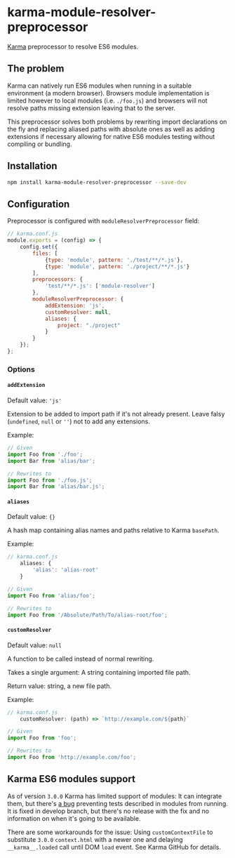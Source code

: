 # karma-module-resolver-preprocessor
[Karma](http://karma-runner.github.io) preprocessor to resolve ES6 modules.

## The problem
Karma can natively run ES6 modules when running in a suitable environment (a modern browser). Browsers module implementation is limited however to local modules (i.e. `./foo.js`) and browsers will not resolve paths missing extension leaving that to the server.

This preprocessor solves both problems by rewriting import declarations on the fly and replacing aliased paths with absolute ones as well as adding extensions if necessary allowing for native ES6 modules testing without compiling or bundling.


## Installation
```bash
npm install karma-module-resolver-preprocessor --save-dev
```

## Configuration
Preprocessor is configured with `moduleResolverPreprocessor` field:
```js
// karma.conf.js
module.exports = (config) => {
	config.set({
		files: [
			{type: 'module', pattern: './test/**/*.js'},
			{type: 'module', pattern: './project/**/*.js'}
		],
		preprocessors: {
			'test/**/*.js': ['module-resolver']
		},
		moduleResolverPreprocessor: {
			addExtension: 'js',
			customResolver: null,
			aliases: {
				project: "./project"
			}
		}
	});
};
```

### Options
#### `addExtension`
Default value: `'js'`

Extension to be added to import path if it's not already present. Leave falsy (`undefined`, `null` or `''`) not to add any extensions.

Example: 
```js
// Given
import Foo from './foo';
import Bar from 'alias/bar';

// Rewrites to
import Foo from './foo.js';
import Bar from 'alias/bar.js';
```

#### `aliases`

Default value: `{}`

A hash map containing alias names and paths relative to Karma `basePath`.

Example: 
```js
// karma.conf.js
	aliases: {
		'alias': 'alias-root'
	}
```
```js
// Given
import Foo from 'alias/foo';

// Rewrites to
import Foo from '/Absolute/Path/To/alias-root/foo';
```

#### `customResolver`
Default value: `null`

A function to be called instead of normal rewriting.

Takes a single argument: A string containing imported file path.

Return value: string, a new file path.

Example: 
```js
// karma.conf.js
	customResolver: (path) => `http://example.com/${path}`
```
```js
// Given
import Foo from 'foo';

// Rewrites to
import Foo from 'http://example.com/foo';
```

## Karma ES6 modules support
As of version `3.0.0` Karma has limited support of modules: It can integrate them, but there's [a bug](https://github.com/karma-runner/karma/issues/2955) preventing tests described in modules from running. It is fixed in develop branch, but there's no release with the fix and no information on when it's going to be available.

There are some workarounds for the issue: Using `customContextFile` to substitute `3.0.0` `context.html` with a newer one and delaying `__karma__.loaded` call until DOM `load` event. See Karma GitHub for details.
